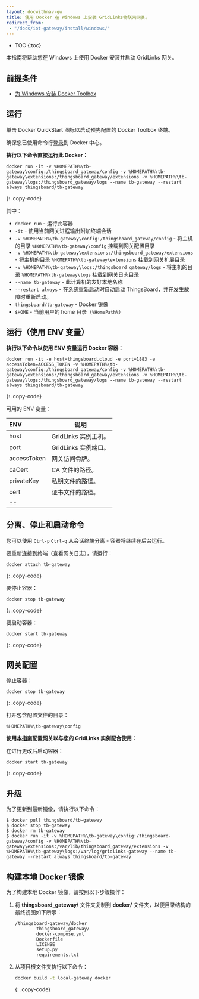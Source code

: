 ```yaml
---
layout: docwithnav-gw
title: 使用 Docker 在 Windows 上安装 GridLinks物联网网关。
redirect_from:
 - "/docs/iot-gateway/install/windows/"
---
```


* TOC
{:toc}

本指南将帮助您在 Windows 上使用 Docker 安装并启动 GridLinks 网关。


## 前提条件

- [为 Windows 安装 Docker Toolbox](https://docs.docker.com/toolbox/toolbox_install_windows/)

## 运行

单击 Docker QuickStart 图标以启动预先配置的 Docker Toolbox 终端。

确保您已使用命令行[登录](https://docs.docker.com/engine/reference/commandline/login/)到 Docker 中心。

**执行以下命令直接运行此 Docker：**

```
docker run -it -v %HOMEPATH%\tb-gateway\config:/thingsboard_gateway/config -v %HOMEPATH%\tb-gateway\extensions:/thingsboard_gateway/extensions -v %HOMEPATH%\tb-gateway\logs:/thingsboard_gateway/logs --name tb-gateway --restart always thingsboard/tb-gateway
```
{: .copy-code}

其中：

- `docker run` - 运行此容器
- `-it` - 使用当前网关进程输出附加终端会话
- `-v %HOMEPATH%\tb-gateway\config:/thingsboard_gateway/config` - 将主机的目录 `%HOMEPATH%\tb-gateway\config` 挂载到网关配置目录
- `-v %HOMEPATH%\tb-gateway\extensions:/thingsboard_gateway/extensions` - 将主机的目录 `%HOMEPATH%\tb-gateway\extensions` 挂载到网关扩展目录
- `-v %HOMEPATH%\tb-gateway\logs:/thingsboard_gateway/logs` - 将主机的目录 `%HOMEPATH%\tb-gateway\logs` 挂载到网关日志目录
- `--name tb-gateway` - 此计算机的友好本地名称
- `--restart always` - 在系统重新启动时自动启动 ThingsBoard，并在发生故障时重新启动。
- `thingsboard/tb-gateway` - Docker 镜像
- `$HOME` - 当前用户的 home 目录（`%HomePath%`）


## 运行（使用 ENV 变量）

**执行以下命令以使用 ENV 变量运行 Docker 容器：**

```
docker run -it -e host=thingsboard.cloud -e port=1883 -e accessToken=ACCESS_TOKEN -v %HOMEPATH%\tb-gateway\config:/thingsboard_gateway/config -v %HOMEPATH%\tb-gateway\extensions:/thingsboard_gateway/extensions -v %HOMEPATH%\tb-gateway\logs:/thingsboard_gateway/logs --name tb-gateway --restart always thingsboard/tb-gateway
```
{: .copy-code}

可用的 ENV 变量：

| **ENV** | **说明** |
|:-|-|
| host | GridLinks 实例主机。 |
| port | GridLinks 实例端口。 |
| accessToken | 网关访问令牌。 |
| caCert | CA 文件的路径。 |
| privateKey | 私钥文件的路径。 |
| cert | 证书文件的路径。 |
|--

## 分离、停止和启动命令

您可以使用 `Ctrl-p` `Ctrl-q` 从会话终端分离 - 容器将继续在后台运行。

要重新连接到终端（查看网关日志），请运行：

```
docker attach tb-gateway
```
{: .copy-code}

要停止容器：

```
docker stop tb-gateway
```
{: .copy-code}

要启动容器：

```
docker start tb-gateway
```
{: .copy-code}

## 网关配置

停止容器：

```
docker stop tb-gateway
```
{: .copy-code}

打开包含配置文件的目录：

`%HOMEPATH%\tb-gateway\config`


**使用[本指南](/docs/iot-gateway/configuration/)配置网关以与您的 GridLinks 实例配合使用：**


在进行更改后启动容器：

```
docker start tb-gateway
```
{: .copy-code}

## 升级

为了更新到最新镜像，请执行以下命令：

```
$ docker pull thingsboard/tb-gateway
$ docker stop tb-gateway
$ docker rm tb-gateway
$ docker run -it -v %HOMEPATH%\tb-gateway\config:/thingsboard-gateway/config -v %HOMEPATH%\tb-gateway\extensions:/var/lib/thingsboard_gateway/extensions -v %HOMEPATH%\tb-gateway\logs:/var/log/gridlinks-gateway --name tb-gateway --restart always thingsboard/tb-gateway
```

## 构建本地 Docker 镜像

为了构建本地 Docker 镜像，请按照以下步骤操作：

1. 将 **thingsboard_gateway/** 文件夹复制到 **docker/** 文件夹，以便目录结构的最终视图如下所示：
    ```text
    /thingsboard-gateway/docker
            thingsboard_gateway/
            docker-compose.yml
            Dockerfile
            LICENSE
            setup.py
            requirements.txt
    ```
2. 从项目根文件夹执行以下命令：
    ```bash
    docker build -t local-gateway docker
    ```
    {: .copy-code}